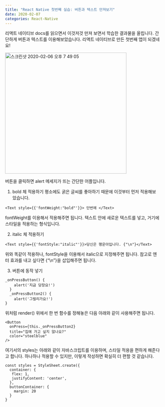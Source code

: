 ```yaml
---
title: "React Native 첫번째 실습: 버튼과 텍스트 만져보기"
date: 2020-02-07
categories: React-Native
---
```


리액트 네이티브 docs를 읽으면서 이것저것 만져 보면서 학습한 결과물을 올립니다.
간단하게 버튼과 텍스트를 이용해보았습니다.
리액트 네이티브로 만든 첫번째 앱이 되겠네요!

<img width="395" alt="스크린샷 2020-02-06 오후 7 49 05" src="https://user-images.githubusercontent.com/43411599/73930526-fc0de300-4919-11ea-9d81-026a2021d227.png">

버튼을 클릭하면 alert 메세지가 뜨는 간단한 어플입니다.


1. bold 체 적용하기 
평소에도 굵은 글씨를 좋아하기 때문에 이것부터 먼저 적용해보았습니다.

```
<Text style={{'fontWeight:"bold"'}}> 단번에 </Text>
```

fontWeight를 이용해서 적용해주면 됩니다.
텍스트 안에 새로운 텍스트를 넣고, 거기에 스타일을 적용하는 형식입니다.


2. italic 체 적용하기

```
<Text style={{'fontStyle:"italic"'}}>당신은 행운아입니다. {"\n"}</Text>
```

위와 똑같이 적용하나, fontStyle을 이용해서 italic으로 지정해주면 됩니다.
참고로 엔터 효과를 내고 싶다면 {“\n”}을 삽입해주면 됩니다.


3. 버튼에 동작 넣기

```
_onPressButton() {
    alert('지금 당장요!')
  }
  _onPressButton2() {
    alert('그럴리가요!')
}
```

위처럼 render() 위에서 한 번 함수를 정해놓은 다음 아래와 같이 사용해주면 됩니다.

```
<Button
  onPress={this._onPressButton2}
  title="집에 가고 싶지 않나요?"
  color="steelblue"
/>
```

여기서의 styles는 아래와 같이 자바스크립트를 이용하며, 스타일 적용을 편하게 해준다고 합니다.
하나하나 적용할 수 있지만, 이렇게 작성하면 확실히 더 편할 것 같습니다.

```
const styles = StyleSheet.create({
  container: {
   flex: 1,
   justifyContent: 'center',
  },
  buttonContainer: {
    margin: 20
  }
}
```
